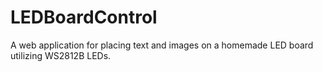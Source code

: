 # LEDBoardControl
A web application for placing text and images on a homemade LED board utilizing WS2812B LEDs.
